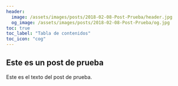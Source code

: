 ```yaml
---
header:
  image: /assets/images/posts/2018-02-08-Post-Prueba/header.jpg
  og_image: /assets/images/posts/2018-02-08-Post-Prueba/og.jpg
toc: true
toc_label: "Tabla de contenidos"
toc_icon: "cog"
---
```


## Este es un post de prueba

Este es el texto del post de prueba.